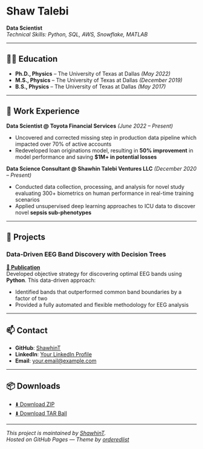 # Shaw Talebi

**Data Scientist**  
*Technical Skills: Python, SQL, AWS, Snowflake, MATLAB*

---

## 👨‍🎓 Education
- **Ph.D., Physics** – The University of Texas at Dallas *(May 2022)*
- **M.S., Physics** – The University of Texas at Dallas *(December 2019)*
- **B.S., Physics** – The University of Texas at Dallas *(May 2017)*

---

## 💼 Work Experience

**Data Scientist @ Toyota Financial Services** *(June 2022 – Present)*  
- Uncovered and corrected missing step in production data pipeline which impacted over 70% of active accounts  
- Redeveloped loan originations model, resulting in **50% improvement** in model performance and saving **$1M+ in potential losses**  

**Data Science Consultant @ Shawhin Talebi Ventures LLC** *(December 2020 – Present)*  
- Conducted data collection, processing, and analysis for novel study evaluating 300+ biometrics on human performance in real-time training scenarios  
- Applied unsupervised deep learning approaches to ICU data to discover novel **sepsis sub-phenotypes**  

---

## 📂 Projects

### Data-Driven EEG Band Discovery with Decision Trees
**[🔗 Publication](#)**  
Developed objective strategy for discovering optimal EEG bands using **Python**. This data-driven approach:  
- Identified bands that outperformed common band boundaries by a factor of two  
- Provided a fully automated and flexible methodology for EEG analysis  

---

## 📫 Contact
- **GitHub**: [ShawhinT](https://github.com/ShawhinT)  
- **LinkedIn**: [Your LinkedIn Profile](#)  
- **Email**: your.email@example.com  

---

## 📦 Downloads
- [⬇️ Download ZIP](#)  
- [⬇️ Download TAR Ball](#)  

---

_This project is maintained by [ShawhinT](https://github.com/ShawhinT)._  
_Hosted on GitHub Pages — Theme by [orderedlist](https://github.com/orderedlist)_  
